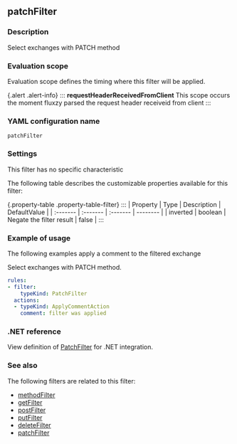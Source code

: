 ## patchFilter

### Description

Select exchanges with PATCH method

### Evaluation scope

Evaluation scope defines the timing where this filter will be applied. 

{.alert .alert-info}
:::
**requestHeaderReceivedFromClient** This scope occurs the moment fluxzy parsed the request header receiveid from client
:::

### YAML configuration name

    patchFilter

### Settings

This filter has no specific characteristic

The following table describes the customizable properties available for this filter: 

{.property-table .property-table-filter}
:::
| Property | Type | Description | DefaultValue |
| :------- | :------- | :------- | -------- |
| inverted | boolean | Negate the filter result | false |
:::

### Example of usage

The following examples apply a comment to the filtered exchange

Select exchanges with PATCH method.

```yaml
rules:
- filter:
    typeKind: PatchFilter
  actions:
  - typeKind: ApplyCommentAction
    comment: filter was applied
```


### .NET reference

View definition of [PatchFilter](https://docs.fluxzy.io/api/Fluxzy.Rules.Filters.RequestFilters.PatchFilter.html) for .NET integration.

### See also

The following filters are related to this filter: 

 - [methodFilter](methodFilter)
 - [getFilter](getFilter)
 - [postFilter](postFilter)
 - [putFilter](putFilter)
 - [deleteFilter](deleteFilter)
 - [patchFilter](patchFilter)

